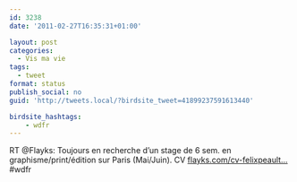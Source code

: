 ```yaml
---
id: 3238
date: '2011-02-27T16:35:31+01:00'

layout: post
categories:
  - Vis ma vie
tags:
  - tweet
format: status
publish_social: no
guid: 'http://tweets.local/?birdsite_tweet=41899237591613440'

birdsite_hashtags:
    - wdfr
---
```


RT @Flayks: Toujours en recherche d’un stage de 6 sem. en graphisme/print/édition sur Paris (Mai/Juin). CV [flayks.com/cv-felixpeault…](http://flayks.com/cv-felixpeault.pdf) #wdfr